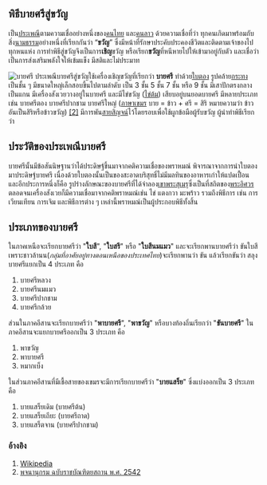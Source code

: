 ## พิธีบายศรีสู่ขวัญ
เป็น[ประเพณี](https://th.m.wikipedia.org/wiki/%E0%B8%9B%E0%B8%A3%E0%B8%B0%E0%B9%80%E0%B8%9E%E0%B8%93%E0%B8%B5 "ประเพณี")ตามความเชื่ออย่างหนึ่งของ[คนไทย](https://th.m.wikipedia.org/wiki/%E0%B8%84%E0%B8%99%E0%B9%84%E0%B8%97%E0%B8%A2 "คนไทย") และ[คนลาว](https://th.m.wikipedia.org/w/index.php?title=%E0%B8%84%E0%B8%99%E0%B8%A5%E0%B8%B2%E0%B8%A7&action=edit&redlink=1 "คนลาว (ไม่มีหน้านี้)") ด้วยความเชื่อที่ว่า ทุกคนเกิดมาพร้อมกับสิ่ง[นามธรรม](https://th.m.wikipedia.org/wiki/%E0%B8%99%E0%B8%B2%E0%B8%A1%E0%B8%98%E0%B8%A3%E0%B8%A3%E0%B8%A1 "นามธรรม")อย่างหนึ่งที่เรียกกันว่า “**ขวัญ**” ซึ่งมีหน้าที่รักษาประคับประคองชีวิตและติดตามเจ้าของไปทุกหนแห่ง การทำพิธีสู่ขวัญจึงเป็นการ**เชิญ**ขวัญ หรือเรียก**ขวัญ**ที่หนีหายไปให้เข้ามาอยู่กับตัว และเชื่อว่าเป็นการส่งเสริมพลังใจให้เข้มแข็ง มีสติและไม่ประมาท

![บายศรี](https://lh3.google.com/u/0/d/1oJxTtYBtYURC6Ip8C3eNILaKQj6Cy9MG=w1904-h1040-iv1?auditContext=prefetch)
ประเพณีบายศรีสู่ขวัญใช้เครื่องเชิญขวัญที่เรียกว่า **บายศรี** ทำด้วย[ใบตอง](https://th.m.wikipedia.org/wiki/%E0%B9%83%E0%B8%9A%E0%B8%95%E0%B8%AD%E0%B8%87 "ใบตอง") รูปคล้าย[กระทง](https://th.m.wikipedia.org/wiki/%E0%B8%81%E0%B8%A3%E0%B8%B0%E0%B8%97%E0%B8%87 "กระทง") เป็นชั้น ๆ มีขนาดใหญ่เล็กสอบขึ้นไปตามลำดับ เป็น 3 ชั้น 5 ชั้น 7 ชั้น หรือ 9 ชั้น มีเสาปักตรงกลางเป็นแกน มีเครื่องสังเวยวางอยู่ในบายศรี และมีไข่ขวัญ ([ไข่ต้ม](https://th.m.wikipedia.org/wiki/%E0%B9%84%E0%B8%82%E0%B9%88%E0%B8%95%E0%B9%89%E0%B8%A1 "ไข่ต้ม")) เสียบอยู่บนยอดบายศรี มีหลายประเภท เช่น บายศรีตอง บายศรีปากชาม บายศรีใหญ่ ([ภาษาเขมร](https://th.m.wikipedia.org/wiki/%E0%B8%A0%E0%B8%B2%E0%B8%A9%E0%B8%B2%E0%B9%80%E0%B8%82%E0%B8%A1%E0%B8%A3 "ภาษาเขมร") บาย = ข้าว + ศรี = สิริ หมายความว่า ข้าวอันเป็นสิริหรือข้าวขวัญ) [[2]](https://th.m.wikipedia.org/wiki/%E0%B8%9E%E0%B8%B4%E0%B8%98%E0%B8%B5%E0%B8%9A%E0%B8%B2%E0%B8%A2%E0%B8%A8%E0%B8%A3%E0%B8%B5%E0%B8%AA%E0%B8%B9%E0%B9%88%E0%B8%82%E0%B8%A7%E0%B8%B1%E0%B8%8D#cite_note-2) มีการพัน[สายสิญจน์](https://th.m.wikipedia.org/wiki/%E0%B8%AA%E0%B8%B2%E0%B8%A2%E0%B8%AA%E0%B8%B4%E0%B8%8D%E0%B8%88%E0%B8%99%E0%B9%8C "สายสิญจน์")ไว้โดยรอบเพื่อใช้ผูกข้อมือผู้รับขวัญ ผู้นำทำพิธีเรียกว่า

## ประวัติของประเพณีบายศรี
บายศรีนั้นมีข้อสันนิษฐานว่าได้ประดิษฐ์ขึ้นมาจากคติความเชื่อของพราหมณ์ พิจารณาจากการนำใบตองมาประดิษฐ์บายศรี เนื่องด้วยใบตองนั้นเป็นของสะอาดบริสุทธิ์ไม่มีมลทินของอาหารเก่าให้แปดเปื้อน และอีกประการหนึ่งก็คือ รูปร่างลักษณะของบายศรีที่ได้จำลอง[เขาพระสุเมรุ](https://th.m.wikipedia.org/wiki/%E0%B9%80%E0%B8%82%E0%B8%B2%E0%B8%9E%E0%B8%A3%E0%B8%B0%E0%B8%AA%E0%B8%B8%E0%B9%80%E0%B8%A1%E0%B8%A3%E0%B8%B8 "เขาพระสุเมรุ")ซึ่งเป็นที่สถิตของ[พระอิศวร](https://th.m.wikipedia.org/wiki/%E0%B8%9E%E0%B8%A3%E0%B8%B0%E0%B8%AD%E0%B8%B4%E0%B8%A8%E0%B8%A7%E0%B8%A3 "พระอิศวร") ตลอดจนเครื่องสังเวยก็มีความเชื่อมาจากคติพราหมณ์เช่น ไข่ แตงกวา มะพร้าว รวมถึงพิธีการ เช่น การเวียนเทียน การเจิม และพิธีการต่าง ๆ เหล่านี้พราหมณ์เป็นผู้ประกอบพิธีทั้งสิ้น

## ประเภทของบายศรี
ในภาคเหนือจะเรียกบายศรีว่า "**ใบสี**", "**ใบสรี**" หรือ "**ใบสีนมแมว**" และจะเรียกพานบายศรีว่า ขันใบสี เพราะชาวล้านน(*กลุ่มที่อาศัยอยู่ทางตอนเหนือของประเทศไทย*)จะเรียกพานว่า ขัน แล้วเรียกขันว่า สลุง บายศรีแยกเป็น 4 ประเภท คือ

1.  บายศรีหลวง
2.  บายศรีนมแมว
3.  บายศรีปากชาม
4.  บายศรีกล้วย

ส่วนในภาคอีสานจะเรียกบายศรีว่า "**พาบายศรี**", "**พาขวัญ**" หรือบางท้องถิ่นเรียกว่า "**ขันบายศรี**" ในภาคอีสานจะแยกบายศรีออกเป็น 3 ประเภท คือ

1.  พาขวัญ
2.  พาบายศรี
3.  หมากเบ็ง

ในส่วนภาคอีสานที่มีเชื้อสายของเขมรจะมีการเรียกบายศรีว่า "**บายแสร็ย**" ซึ่งแบ่งออกเป็น 3 ประเภท คือ

1.  บายแสร็ยเดิม (บายศรีต้น)
2.  บายแสร็ยเถียะ (บายศรีถาด)
3.  บายแสร็ตจาน (บายศรีปากชาม)

### อ้างอิง
1. [Wikipedia](https://th.m.wikipedia.org/wiki/%E0%B8%9E%E0%B8%B4%E0%B8%98%E0%B8%B5%E0%B8%9A%E0%B8%B2%E0%B8%A2%E0%B8%A8%E0%B8%A3%E0%B8%B5%E0%B8%AA%E0%B8%B9%E0%B9%88%E0%B8%82%E0%B8%A7%E0%B8%B1%E0%B8%8D)
2. [พจนานุกรม ฉบับราชบัณฑิตยสถาน พ.ศ. 2542](##ประวัติของประเพณีบายศรี)
